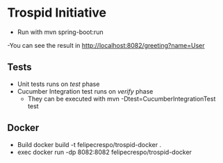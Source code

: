 Trospid Initiative
==================
 

- Run with mvn spring-boot:run

-You can see the result in 
 [http://localhost:8082/greeting?name=User](http://localhost:8082/greeting?name=User)
 
 Tests
 -----
 - Unit tests runs on _test_ phase
 - Cucumber Integration test runs on _verify_ phase
   - They can be executed with mvn -Dtest=CucumberIntegrationTest test

Docker
------
- Build docker build -t felipecrespo/trospid-docker .
- exec docker run -dp 8082:8082 felipecrespo/trospid-docker
